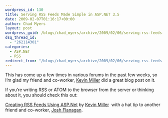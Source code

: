 ```yaml
---
wordpress_id: 130
title: Serving RSS Feeds Made Simple in ASP.NET 3.5
date: 2009-02-07T01:16:17+00:00
author: Chad Myers
layout: post
wordpress_guid: /blogs/chad_myers/archive/2009/02/06/serving-rss-feeds-made-simple-in-asp-net-3-5.aspx
dsq_thread_id:
  - "262114301"
categories:
  - ASP.NET
  - RSS
redirect_from: "/blogs/chad_myers/archive/2009/02/06/serving-rss-feeds-made-simple-in-asp-net-3-5.aspx/"
---
```

This has come up a few times in various forums in the past few weeks, so I’m glad my friend and co-worker, [Kevin Miller](http://blogs.dovetailsoftware.com/blogs/kmiller) did a great blog post on it.

If you’re writing RSS or ATOM to the browser from the server or thinking about it, you should check this out:

[Creating RSS Feeds Using ASP.Net](http://blogs.dovetailsoftware.com/blogs/kmiller/archive/2009/02/06/creating-rss-feeds-using-asp-net.aspx) by [Kevin Miller](http://blogs.dovetailsoftware.com/blogs/kmiller)&#160; with a hat tip to another friend and co-worker, [Josh Flanagan](https://lostechies.com/blogs/joshuaflanagan/).